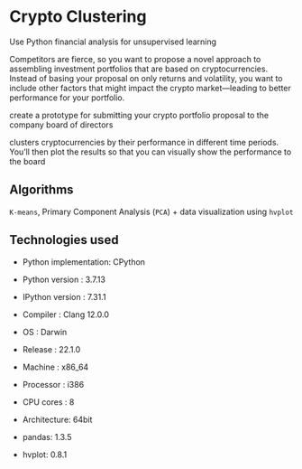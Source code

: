 # Crypto Clustering
Use Python financial analysis for unsupervised learning

Competitors are fierce, so you want to propose a novel approach to assembling investment portfolios that are based on cryptocurrencies. Instead of basing your proposal on only returns and volatility, you want to include other factors that might impact the crypto market—leading to better performance for your portfolio.

create a prototype for submitting your crypto portfolio proposal to the company board of directors

clusters cryptocurrencies by their performance in different time periods. You’ll then plot the results so that you can visually show the performance to the board

## Algorithms
`K-means`, Primary Component Analysis (`PCA`) + data visualization using `hvplot`

## Technologies used
- Python implementation: CPython
- Python version       : 3.7.13
- IPython version      : 7.31.1

- Compiler    : Clang 12.0.0 
- OS          : Darwin
- Release     : 22.1.0
- Machine     : x86_64
- Processor   : i386
- CPU cores   : 8
- Architecture: 64bit

- pandas: 1.3.5
- hvplot: 0.8.1



